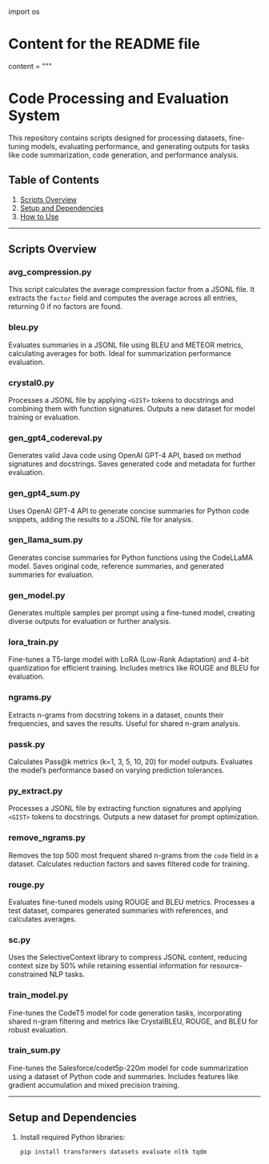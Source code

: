 import os

# Content for the README file
content = """
# Code Processing and Evaluation System

This repository contains scripts designed for processing datasets, fine-tuning models, evaluating performance, and generating outputs for tasks like code summarization, code generation, and performance analysis.

## Table of Contents
1. [Scripts Overview](#scripts-overview)
2. [Setup and Dependencies](#setup-and-dependencies)
3. [How to Use](#how-to-use)

---

## Scripts Overview

### avg_compression.py
This script calculates the average compression factor from a JSONL file. It extracts the `factor` field and computes the average across all entries, returning 0 if no factors are found.

### bleu.py
Evaluates summaries in a JSONL file using BLEU and METEOR metrics, calculating averages for both. Ideal for summarization performance evaluation.

### crystal0.py
Processes a JSONL file by applying `<GIST>` tokens to docstrings and combining them with function signatures. Outputs a new dataset for model training or evaluation.

### gen_gpt4_codereval.py
Generates valid Java code using OpenAI GPT-4 API, based on method signatures and docstrings. Saves generated code and metadata for further evaluation.

### gen_gpt4_sum.py
Uses OpenAI GPT-4 API to generate concise summaries for Python code snippets, adding the results to a JSONL file for analysis.

### gen_llama_sum.py
Generates concise summaries for Python functions using the CodeLLaMA model. Saves original code, reference summaries, and generated summaries for evaluation.

### gen_model.py
Generates multiple samples per prompt using a fine-tuned model, creating diverse outputs for evaluation or further analysis.

### lora_train.py
Fine-tunes a T5-large model with LoRA (Low-Rank Adaptation) and 4-bit quantization for efficient training. Includes metrics like ROUGE and BLEU for evaluation.

### ngrams.py
Extracts n-grams from docstring tokens in a dataset, counts their frequencies, and saves the results. Useful for shared n-gram analysis.

### passk.py
Calculates Pass@k metrics (k=1, 3, 5, 10, 20) for model outputs. Evaluates the model’s performance based on varying prediction tolerances.

### py_extract.py
Processes a JSONL file by extracting function signatures and applying `<GIST>` tokens to docstrings. Outputs a new dataset for prompt optimization.

### remove_ngrams.py
Removes the top 500 most frequent shared n-grams from the `code` field in a dataset. Calculates reduction factors and saves filtered code for training.

### rouge.py
Evaluates fine-tuned models using ROUGE and BLEU metrics. Processes a test dataset, compares generated summaries with references, and calculates averages.

### sc.py
Uses the SelectiveContext library to compress JSONL content, reducing context size by 50% while retaining essential information for resource-constrained NLP tasks.

### train_model.py
Fine-tunes the CodeT5 model for code generation tasks, incorporating shared n-gram filtering and metrics like CrystalBLEU, ROUGE, and BLEU for robust evaluation.

### train_sum.py
Fine-tunes the Salesforce/codet5p-220m model for code summarization using a dataset of Python code and summaries. Includes features like gradient accumulation and mixed precision training.

---

## Setup and Dependencies

1. Install required Python libraries:
   ```bash
   pip install transformers datasets evaluate nltk tqdm